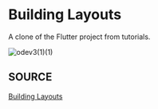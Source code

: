 # Building Layouts

A clone of the Flutter project from tutorials.

![odev3(1)(1)](https://user-images.githubusercontent.com/74728647/199797018-bdc64a3f-8418-4b11-a1f2-d25bb2539127.png)

## SOURCE

[Building Layouts](https://docs.flutter.dev/development/ui/layout/tutorial)